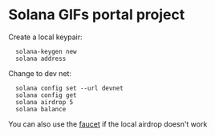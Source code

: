 # Solana GIFs portal project

Create a local keypair:

```shell
  solana-keygen new
  solana address
```

Change to dev net:
```shell
  solana config set --url devnet
  solana config get
  solana airdrop 5
  solana balance
```

You can also use the [faucet](https://solfaucet.com/) if the local airdrop doesn't work 
